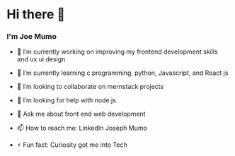  <h1>Hi there 👋</h1>
 
 <h3>I'm Joe Mumo</h3>
 

- 🔭 I’m currently working on improving my frontend development skills and ux ui design

- 🌱 I’m currently learning c programming, python, Javascript,  and React js
 
- 👯 I’m looking to collaborate on mernstack projects

- 🤔 I’m looking for help with node.js

- 💬 Ask me about front end web development

- 📫 How to reach me: LinkedIn Joseph Mumo

- ⚡ Fun fact: Curiosity got me into Tech
